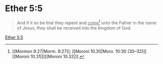 # Ether 5:5

> And if it so be that they repent and <u>come</u>[^a] unto the Father in the name of Jesus, they shall be received into the kingdom of God.

[Ether 5:5](https://www.churchofjesuschrist.org/study/scriptures/bofm/ether/5?lang=eng&id=p5#p5)


[^a]: [[Mormon 9.27|Morm. 9:27]]; [[Moroni 10.30|Moro. 10:30 (30–32)]][[Moroni 10.31|]][[Moroni 10.32|]].  
